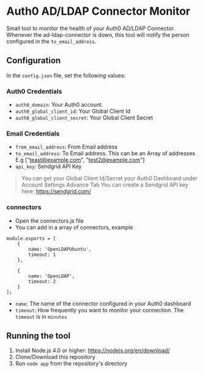 # Auth0 AD/LDAP Connector Monitor

Small tool to monitor the health of your Auth0 AD/LDAP Connector.
Whenever the ad-ldap-connector is down, this tool will notify the person configured in the
`to_email_address`.
## Configuration

In the `config.json` file, set the following values:

### Auth0 Credentials
 - `auth0_domain`: Your Auth0 account.
 - `auth0_global_client_id`: Your Global Client Id
 - `auth0_global_client_secret`: Your Global Client Secret

 ### Email Credentials
 - `from_email_address`: From Email address
 - `to_email_address`: To Email address. This can be an Array of addresses E.g ["teast@example.com", "test2@example.com"]
 - `api_key`: Sendgrid API Key

> You can get your Global Client Id/Secret your Auth0 Dashboard under Account Settings Advance Tab
> You can create a Sendgrid API key here: https://sendgrid.com/
### connectors

- Open the connectors.js file
- You can add in a array of connectors, example
```
module.exports = [
    {
        name: 'OpenLDAPUbuntu',
        timeout: 1
    },

    {
        name: 'OpenLDAP',
        timeout: 2
    }
];
```
- `name`: The name of the connector configured in your Auth0 dashboard
- `timeout`: How frequently you want to monitor your connection. The `timeout` is in `minutes`

## Running the tool

 1. Install Node.js 4.0 or higher: https://nodejs.org/en/download/
 2. Clone/Download this repository
 3. Run `node app` from the repository's directory
